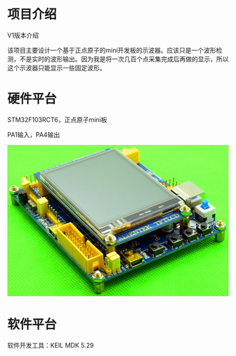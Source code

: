 # 项目介绍

V1版本介绍

该项目主要设计一个基于正点原子的mini开发板的示波器。应该只是一个波形检测，不是实时的波形输出。因为我是将一次几百个点采集完成后再做的显示，所以这个示波器只能显示一些固定波形。

# 硬件平台

STM32F103RCT6，正点原子mini板

PA1输入，PA4输出

![img](img/README/O1CN016AYCWz1s8iqiWJYPb_!!153825722.jpg)

# 软件平台

软件开发工具：KEIL MDK 5.29

